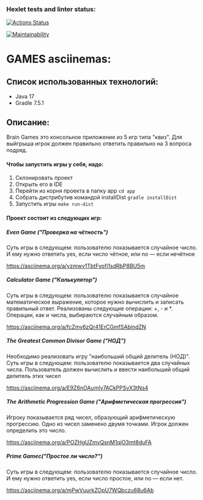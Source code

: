 ### Hexlet tests and linter status:
[![Actions Status](https://github.com/ev1-av1-ness/java-project-61/workflows/hexlet-check/badge.svg)](https://github.com/ev1-av1-ness/java-project-61/actions)

[![Maintainability](https://api.codeclimate.com/v1/badges/5dcf7435c37ca5569f99/maintainability)](https://codeclimate.com/github/ev1-av1-ness/java-project-61/maintainability)

# GAMES asciinemas:

## Список использованных технологий:
 * Java 17
 * Gradle 7.5.1

## Описание:
Brain Games это консольное приложение из 5 игр типа "квиз". 
Для выйгрыша игрок должен правильно ответить правильно на 3 вопроса подряд.

#### Чтобы запустить игры у себя, надо:
 1. Склонировать проект
 2. Открыть его в IDE
 3. Перейти из корня проекта в папку app ```cd app```
 4. Собрать дистрибутив командой installDist ```gradle installDist```
 5. Запустить игры  ```make run-dist```

#### Проект состоит из следующих игр:

##### Even Game ("Проверка на чётность")
Суть игры в следующем: пользователю показывается случайное число. 
И ему нужно ответить yes, если число чётное, или no — если нечётное

https://asciinema.org/a/yzmwv1TbtFyofi1sdRbP8BU5m
##### Calculator Game ("Калькулятор")
Суть игры в следующем: пользователю показывается случайное математическое выражение, которое нужно вычислить 
и записать правильный ответ.
Реализованы следующие операции: +, - и *.
Операции, как и числа, выбираются случайным образом.

https://asciinema.org/a/fcZmy6zQr41ErCGmfSAbindZN
##### The Greatest Common Divisor Game ("НОД")
Необходимо реализовать игру "наибольший общий делитель (НОД)".
Суть игры в следующем: пользователю показывается два случайных числа. 
Пользователь должен вычислить и ввести наибольший общий делитель этих чисел

https://asciinema.org/a/E9Z6nOAumIy7ACkPPSvX3tNs4
##### The Arithmetic Progression Game ("Арифметическая прогрессия")
Игроку показывается ряд чисел, образующий арифметическую прогрессию. Одно из чисел заменено двумя точками. 
Игрок должен определить это число.

https://asciinema.org/a/POZHgUZmvQsnM1qjO3mt8duFA
##### Prime Gameс("Простое ли число?")
Суть игры в следующем: пользователю показывается случайное число.
И ему нужно ответить yes, если число простое, или no — если нет.

https://asciinema.org/a/mPwVuurkZOpU7WQbczu68u6Ab
